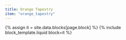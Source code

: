 ```yaml
---
title: Orange Tapestry
item: "orange_tapestry"
---
```


{% assign it = site.data.blocks[page.block] %}
{% include block_template.liquid block=it %}

